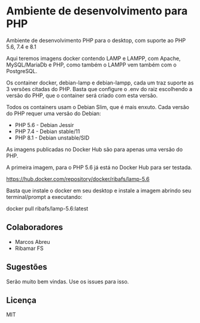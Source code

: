 # Ambiente de desenvolvimento para PHP

Ambiente de desenvolvimento PHP para o desktop, com suporte ao PHP 5.6, 7.4 e 8.1

Aqui teremos imagens docker contendo LAMP e LAMPP, com Apache, MySQL/MariaDb e PHP, como também o LAMPP vem também com o PostgreSQL.

Os container docker, debian-lamp e debian-lampp, cada um traz suporte as 3 versões citadas do PHP. Basta que configure o .env do raiz escolhendo a versão do PHP, que o container será criado com esta versão.

Todos os containers usam o Debian Slim, que é mais enxuto. Cada versão do PHP requer uma versão do Debian:

- PHP 5.6 - Debian Jessir
- PHP 7.4 - Debian stable/11
- PHP 8.1 - Debian unstable/SID

As imagens publicadas no Docker Hub são para apenas uma versão do PHP.

A primeira imagem, para o PHP 5.6 já está no Docker Hub para ser testada.

https://hub.docker.com/repository/docker/ribafs/lamp-5.6

Basta que instale o docker em seu desktop e instale a imagem abrindo seu terminal/prompt a executando:

docker pull ribafs/lamp-5.6:latest

## Colaboradores

- Marcos Abreu
- Ribamar FS

## Sugestões

Serão muito bem vindas. Use os issues para isso.

## Licença

MIT
